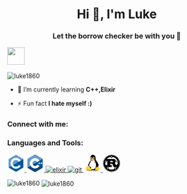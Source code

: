 <h1 align="center">Hi 👋, I'm Luke</h1>
<h3 align="center">Let the borrow checker be with you 🦀</h3>
<img src="https://tenor.com/pl/view/ferris-crab-cheer-clap-looping-gif-26403768" width="40" height="40" />
<p align="left"> <img src="https://komarev.com/ghpvc/?username=luke1860&label=Profile%20views&color=0e75b6&style=flat" alt="luke1860" /> </p>

- 🌱 I’m currently learning **C++,Elixir**

- ⚡ Fun fact **I hate myself :)**

<h3 align="left">Connect with me:</h3>
<p align="left">
</p>

<h3 align="left">Languages and Tools:</h3>
<p align="left"> <a href="https://www.cprogramming.com/" target="_blank" rel="noreferrer"> <img src="https://raw.githubusercontent.com/devicons/devicon/master/icons/c/c-original.svg" alt="c" width="40" height="40"/> </a> <a href="https://www.w3schools.com/cpp/" target="_blank" rel="noreferrer"> <img src="https://raw.githubusercontent.com/devicons/devicon/master/icons/cplusplus/cplusplus-original.svg" alt="cplusplus" width="40" height="40"/> </a> <a href="https://elixir-lang.org" target="_blank" rel="noreferrer"> <img src="https://www.vectorlogo.zone/logos/elixir-lang/elixir-lang-icon.svg" alt="elixir" width="40" height="40"/> </a> <a href="https://git-scm.com/" target="_blank" rel="noreferrer"> <img src="https://www.vectorlogo.zone/logos/git-scm/git-scm-icon.svg" alt="git" width="40" height="40"/> </a> <a href="https://www.linux.org/" target="_blank" rel="noreferrer"> <img src="https://raw.githubusercontent.com/devicons/devicon/master/icons/linux/linux-original.svg" alt="linux" width="40" height="40"/> </a> <a href="https://www.rust-lang.org" target="_blank" rel="noreferrer"> <img src="https://raw.githubusercontent.com/devicons/devicon/master/icons/rust/rust-plain.svg" alt="rust" width="40" height="40"/> </a> </p>

<p><img align="left" src="https://github-readme-stats.vercel.app/api/top-langs?username=luke1860&show_icons=true&locale=en&layout=compact" alt="luke1860" /></p>

<p>&nbsp;<img align="center" src="https://github-readme-stats.vercel.app/api?username=luke1860&show_icons=true&locale=en" alt="luke1860" /></p>

